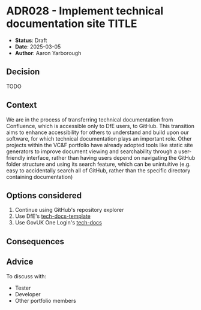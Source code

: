 
# <!-- Identifier: --> ADR028 - Implement technical documentation site <!-- Title: --> TITLE

- **Status**: Draft
- **Date**: 2025-03-05
- **Author**: Aaron Yarborough

## Decision

TODO

## Context

We are in the process of transferring technical documentation from Confluence, which is accessible only to DfE users, to GitHub. This transition aims to enhance accessibility for others to understand and build upon our software, for which technical documentation plays an important role. Other projects within the VC&F portfolio have already adopted tools like static site generators to improve document viewing and searchability through a user-friendly interface, rather than having users depend on navigating the GitHub folder structure and using its search feature, which can be unintuitive (e.g. easy to accidentally search all of GitHub, rather than the specific directory containing documentation)

## Options considered

1. Continue using GitHub's repository explorer
2. Use DfE's [tech-docs-template](https://github.com/DFE-Digital/tech-docs-template)
3. Use GovUK One Login's [tech-docs](https://github.com/govuk-one-login/tech-docs)

## Consequences

<!-- 
    For each of the options above, describe positive and negative consequences
    of selecting that option. Create a new section for each option under a heading.

    Remember a law of architecture: There are no solutions, only trade-offs. Make
    sure to include any negative consequences of the selected option.

    e.g.

    ### Option 1 - XXX

    - Consequence 1
    - Consequence 2

    ### Option 2 - XXX

    etc.
-->

## Advice

To discuss with:
- Tester
- Developer
- Other portfolio members
